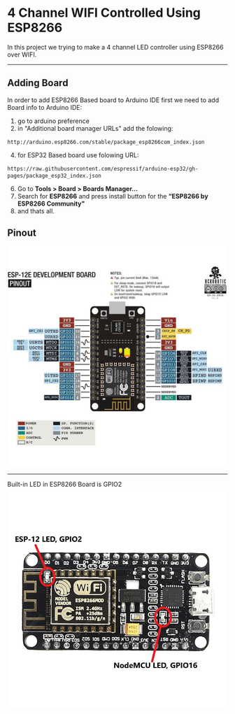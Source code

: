 # 4 Channel WIFI Controlled Using ESP8266

In this project we trying to make a 4 channel LED controller using ESP8266 over WIFI.


---

## Adding Board 

In order to add ESP8266 Based board to Arduino IDE first we need to add Board info to Arduino IDE:

1. go to arduino preference
2. in "Additional board manager URLs" add the folowing:
``` 
http://arduino.esp8266.com/stable/package_esp8266com_index.json
```
4. for ESP32 Based board use folowing URL:
``` 
https://raw.githubusercontent.com/espressif/arduino-esp32/gh-pages/package_esp32_index.json
```
6. Go to **Tools > Board > Boards Manager…**
7. Search for **ESP8266** and press install button for the **“ESP8266 by ESP8266 Community"**
8. and thats all.




## Pinout
![Pinout](https://github.com/AES-256/ArduinoProjects/raw/main/EPS8266_wifi_AP_LED/ESP8266_pinout.jpg)


---

Built-in LED in ESP8266 Board is GPIO2
![built-in LED](https://github.com/AES-256/ArduinoProjects/raw/main/EPS8266_wifi_AP_LED/NodeMCU-on-board-LED.jpg)
